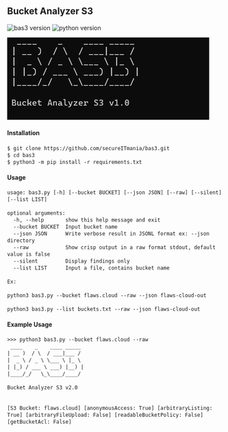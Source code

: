 ## Bucket Analyzer S3

![bas3 version](https://img.shields.io/badge/version-v2.0-blue) ![python version](https://img.shields.io/badge/python-v3.6+-green)

![image-20220912101401930](https://github.com/secureITmania/bas3/blob/master/asset/image-20220912101401930.png)

#### Installation

```
$ git clone https://github.com/secureITmania/bas3.git
$ cd bas3
$ python3 -m pip install -r requirements.txt
```

#### Usage

```
usage: bas3.py [-h] [--bucket BUCKET] [--json JSON] [--raw] [--silent] [--list LIST]

optional arguments:
  -h, --help       show this help message and exit
  --bucket BUCKET  Input bucket name
  --json JSON      Write verbose result in JSONL format ex: --json directory
  --raw            Show crisp output in a raw format stdout, default value is false
  --silent         Display findings only
  --list LIST      Input a file, contains bucket name

Ex:

python3 bas3.py --bucket flaws.cloud --raw --json flaws-cloud-out

python3 bas3.py --list buckets.txt --raw --json flaws-cloud-out
```

#### Example Usage

```
>>> python3 bas3.py --bucket flaws.cloud --raw
 ____    _    ____ _____
| __ )  / \  / ___|___ /
|  _ \ / _ \ \___ \ |_ \
| |_) / ___ \ ___) |__) |
|____/_/   \_\____/____/

Bucket Analyzer S3 v2.0


[S3 Bucket: flaws.cloud] [anonymousAccess: True] [arbitraryListing: True] [arbitraryFileUpload: False] [readableBucketPolicy: False] [getBucketAcl: False]
````


